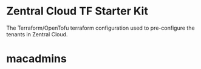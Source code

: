 # Zentral Cloud TF Starter Kit

The Terraform/OpenTofu terraform configuration used to pre-configure the tenants in Zentral Cloud.
# macadmins
